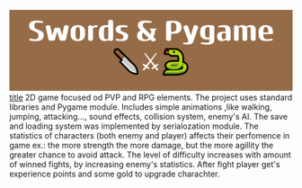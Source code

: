 ![alt text](images_readme/banner.png)
[title]([https://www.example.com](https://img.shields.io/badge/3.10%2B-_python%20version-green))
2D game focused od PVP and RPG elements. The project uses standard libraries and Pygame module. Includes simple animations ,like walking, jumping, attacking..., sound effects, collision system, enemy's AI.
The save and loading system was implemented by serialozation module. The statistics of characters (both enemy and player) affects their perfomence in game ex.: the more strength the more damage, but the more agillity the greater chance to avoid attack. The level of difficulty increases with amount of winned fights, by increasing enemy's statistics. After fight player get's experience points and some gold to upgrade charachter. 
